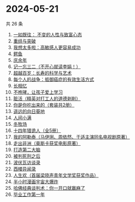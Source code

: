 # 2024-05-21

共 26 条

<!-- BEGIN WEREAD -->
<!-- 最后更新时间 2024-05-21 15:01:25 +0800 -->
1. [一如既往： 不变的人性与致富心态](https://weread.qq.com/web/bookDetail/f8e322b0813ab8db0g01952e)
1. [重组与突破](https://weread.qq.com/web/bookDetail/67e32950813ab8db0g017351)
1. [我想太多啦：高敏感人更容易成功](https://weread.qq.com/web/bookDetail/db832970813ab8d8fg015a78)
1. [鳄鱼](https://weread.qq.com/web/bookDetail/44832c50813ab8d99g01612b)
1. [庆余年](https://weread.qq.com/web/bookDetail/0ae32be0570f000ae1bf155)
1. [记一忘三二（不开心就读李娟！）](https://weread.qq.com/web/bookDetail/f1c321d0813ab6e60g0141c1)
1. [超越百岁：长寿的科学与艺术](https://weread.qq.com/web/bookDetail/12f326c0813ab8d88g015fdf)
1. [每个人的战争：抵御癌症的有效生活方式](https://weread.qq.com/web/bookDetail/2a9328005e040e2a9417352)
1. [长相忆](https://weread.qq.com/web/bookDetail/68f32d90813ab8cf4g0139ae)
1. [不咆哮，让孩子爱上学习](https://weread.qq.com/web/bookDetail/643329a0717d29a1643a69f)
1. [脏活（精英对打工人的道德剥削）](https://weread.qq.com/web/bookDetail/07332370813ab8d75g01490e)
1. [你是你吃出来的（套装共2册）](https://weread.qq.com/web/bookDetail/ebd322f072550e0aebd4ff9)
1. [遥远的向日葵地](https://weread.qq.com/web/bookDetail/71932380717ea7b7719501e)
1. [人间小满](https://weread.qq.com/web/bookDetail/61132970813ab7438g015540)
1. [冬牧场](https://weread.qq.com/web/bookDetail/d1d32fa053b924d1d0ac0a5)
1. [十四年猎诡人（全5册）](https://weread.qq.com/web/bookDetail/e4f324607237c54de4fcb17)
1. [我的阿勒泰（马伊琍、周依然、于适主演同名电视剧原著）](https://weread.qq.com/web/bookDetail/6e732140813ab6e60g013caf)
1. [走出非洲（奥斯卡获奖电影原著）](https://weread.qq.com/web/bookDetail/897320005de44f897be9eec)
1. [打造第二大脑](https://weread.qq.com/web/bookDetail/f3032e10813ab88b1g011a36)
1. [被判死刑之后](https://weread.qq.com/web/bookDetail/e88324f0813ab8d1dg013d49)
1. [波伏瓦访谈录](https://weread.qq.com/web/bookDetail/fe0324a0813ab8d4bg018bd7)
1. [西楼异闻录](https://weread.qq.com/web/bookDetail/96232390813ab8bf1g012dd8)
1. [人生欢（首届梁晓声青年文学奖获奖作品）](https://weread.qq.com/web/bookDetail/37f329b0813ab8d08g011b34)
1. [半小时漫画宇宙大爆炸](https://weread.qq.com/web/bookDetail/3e9321f07277f0223e98277)
1. [哈佛经典谈判术：你一开口就赢麻了](https://weread.qq.com/web/bookDetail/bf032c7072103ce5bf0568a)
1. [毕业工作第一年](https://weread.qq.com/web/bookDetail/57c32d50813ab8d2cg0157ab)
<!-- END WEREAD -->